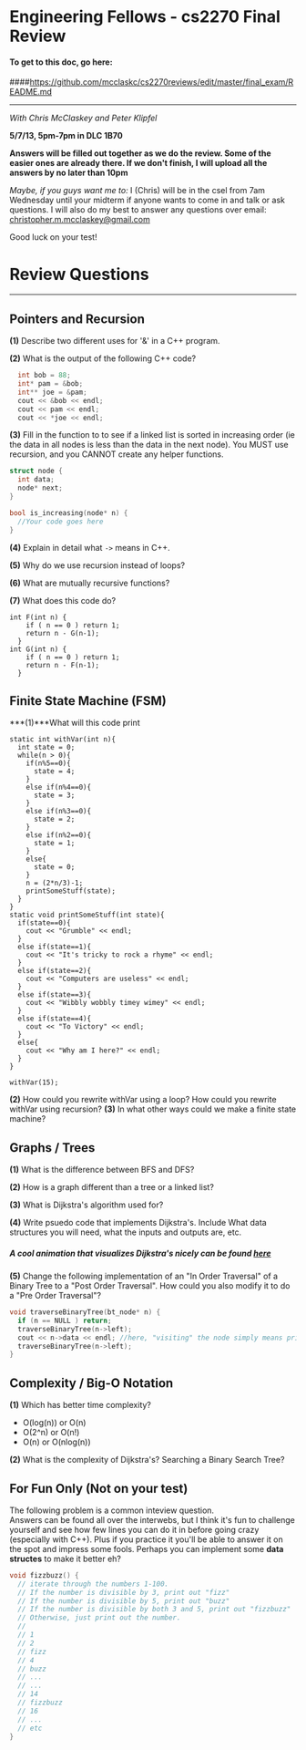 Engineering Fellows - cs2270 Final Review
=========================================
#### To get to this doc, go here:
####https://github.com/mcclaskc/cs2270reviews/edit/master/final_exam/README.md

---

*With Chris McClaskey and Peter Klipfel*

**5/7/13, 5pm-7pm in DLC 1B70**


**Answers will be filled out together as we do the review.  Some of the easier ones are already there.  If we don't finish, I will upload all the answers by no later than 10pm**

*Maybe, if you guys want me to:*
I (Chris) will be in the csel from 7am Wednesday until your midterm if anyone wants to come in and 
talk or ask questions. I will also do my best to answer any questions over email:  
christopher.m.mcclaskey@gmail.com

Good luck on your test!


# Review Questions
-------------------------------------

Pointers and Recursion 
-------------------------------------
**(1)** Describe two different uses for '&' in a C++ program.

**(2)** What is the output of the following C++ code?
```c++
  int bob = 88;
  int* pam = &bob;
  int** joe = &pam;
  cout << &bob << endl;
  cout << pam << endl;
  cout << *joe << endl;
```

**(3)** Fill in the function to to see if a linked list is sorted in increasing order (ie the data in all nodes is less than the 
data in the next node). You MUST use recursion, and you CANNOT create any helper functions.
```c++
struct node {
  int data;
  node* next;
}

bool is_increasing(node* n) {
  //Your code goes here
}
```

**(4)** Explain in detail what ```->``` means in C++.

**(5)** Why do we use recursion instead of loops?

**(6)** What are mutually recursive functions?

**(7)** What does this code do?
```
int F(int n) {
    if ( n == 0 ) return 1;
    return n - G(n-1);
  }
int G(int n) {
    if ( n == 0 ) return 1;
    return n - F(n-1);
  }
```

Finite State Machine (FSM) 
-------------------------------------
***(1)***What will this code print
```
static int withVar(int n){
  int state = 0;
  while(n > 0){
    if(n%5==0){
      state = 4;
    }
    else if(n%4==0){
      state = 3;
    }
    else if(n%3==0){
      state = 2;
    }
    else if(n%2==0){
      state = 1;
    }
    else{
      state = 0;
    }
    n = (2*n/3)-1;
    printSomeStuff(state);
  }
}
static void printSomeStuff(int state){
  if(state==0){
    cout << "Grumble" << endl;
  }
  else if(state==1){
    cout << "It's tricky to rock a rhyme" << endl;
  }
  else if(state==2){
    cout << "Computers are useless" << endl;
  }
  else if(state==3){
    cout << "Wibbly wobbly timey wimey" << endl;
  }
  else if(state==4){
    cout << "To Victory" << endl;
  }
  else{
    cout << "Why am I here?" << endl;
  }
}

withVar(15);
```
**(2)**
How could you rewrite withVar using a loop?
How could you rewrite withVar using recursion?
**(3)**
In what other ways could we make a finite state machine?

Graphs / Trees
-------------------------------------
**(1)** What is the difference between BFS and DFS?

**(2)** How is a graph different than a tree or a linked list?

**(3)** What is Dijkstra's algorithm used for?

**(4)** Write psuedo code that implements Dijkstra's.  Include What data structures you will need, what the inputs and outputs are, etc.

##### A cool animation that visualizes Dijkstra's nicely can be found [here](http://optlab-server.sce.carleton.ca/POAnimations2007/DijkstrasAlgo.html)

**(5)** Change the following implementation of an "In Order Traversal" of a Binary Tree to a "Post Order Traversal".  How could you also modify it to do a "Pre Order Traversal"?

```c++
void traverseBinaryTree(bt_node* n) {
  if (n == NULL ) return;
  traverseBinaryTree(n->left);
  cout << n->data << endl; //here, "visiting" the node simply means printing out it's data.
  traverseBinaryTree(n->left);
}
```

Complexity / Big-O Notation
-------------------------------------
**(1)**
Which has better time complexity?
* O(log(n))   or    O(n)
* O(2^n)      or    O(n!)
* O(n)        or    O(nlog(n))

**(2)** What is the complexity of Dijkstra's?  Searching a Binary Search Tree?

For Fun Only (Not on your test)
-------------------------------
The following problem is a common inteview question.  
Answers can be found all over the interwebs, but I think it's fun to challenge yourself and see how few lines you can do it in before going crazy (especially with C++).  Plus if you practice it you'll be able to answer it on the spot and impress some fools.  Perhaps you can implement some **data structes** to make it better eh?
```c++
void fizzbuzz() {
  // iterate through the numbers 1-100.  
  // If the number is divisible by 3, print out "fizz"
  // If the number is divisible by 5, print out "buzz"
  // If the number is divisible by both 3 and 5, print out "fizzbuzz"
  // Otherwise, just print out the number.
  //
  // 1
  // 2
  // fizz
  // 4
  // buzz
  // ...
  // ...
  // 14
  // fizzbuzz
  // 16
  // ...
  // etc
}
```
